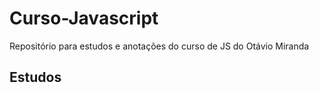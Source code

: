 # Curso-Javascript
Repositório para estudos e anotações do curso de JS do Otávio Miranda
## Estudos

